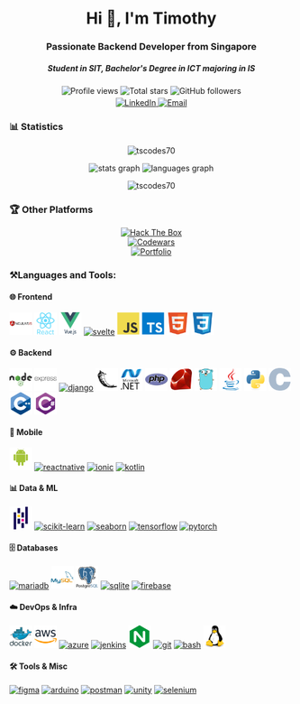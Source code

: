<h1 align="center">Hi 👋, I'm Timothy</h1>
<h3 align="center">Passionate Backend Developer from Singapore</h3>
<h5 align="center">Student in SIT, Bachelor's Degree in ICT majoring in IS</h5>

<p align="center">
  <!-- Stats Row -->
  <img src="https://komarev.com/ghpvc/?username=tscodes70&label=Profile%20views&color=0e75b6&style=flat" alt="Profile views" />
  <img src="https://img.shields.io/github/stars/tscodes70?affiliations=OWNER%2CCOLLABORATOR&style=flat&color=blue" alt="Total stars" />
  <img src="https://img.shields.io/github/followers/tscodes70?label=Followers&style=flat&color=0e75b6" alt="GitHub followers" />
</p>

<p align="center" style="margin-top:-10px">
  <!-- Contact Row -->
  <a href="https://www.linkedin.com/in/timothy-see-jun-jie/">
    <img src="https://img.shields.io/badge/LinkedIn-Profile-blue?logo=linkedin&style=flat" alt="LinkedIn" />
  </a>
  <a href="mailto:sck.timothy@gmail.com">
    <img src="https://img.shields.io/badge/Gmail-Contact-red?logo=gmail&style=flat" alt="Email" />
  </a>
</p>

<h3>📊 Statistics</h3>
<div align="center">
<p><img align="center" src="https://github-readme-streak-stats.herokuapp.com/?user=tscodes70&theme=dracula" alt="tscodes70" /></p>
<img src="https://github-readme-stats-c7effwzlt-tscodes70s-projects.vercel.app/api?username=tscodes70&hide_title=false&hide_rank=false&show_icons=true&include_all_commits=true&count_private=true&disable_animations=false&theme=dracula&locale=en&hide_border=false" height="150" alt="stats graph" />
<img src="https://github-readme-stats-c7effwzlt-tscodes70s-projects.vercel.app/api/top-langs?username=tscodes70&locale=en&hide_title=false&layout=compact&card_width=320&langs_count=8&theme=dracula&hide_border=false" height="150" alt="languages graph" />
<p align="center"> <img src="https://github-profile-trophy.vercel.app/?username=tscodes70&row=2&column=5&theme=dracula" alt="tscodes70"/> </p>
</div>

<h3>🏆 Other Platforms</h3>
<p align="center">

  <a href="https://app.hackthebox.com/profile/1570321" target="_blank" rel="noreferrer">
    <img src="https://www.hackthebox.com/badge/image/1570321" alt="Hack The Box"/>
  </a>
  <br/>
    <a href="https://www.codewars.com/users/tscodes70" target="_blank" rel="noreferrer">
        <img src="https://github.r2v.ch/codewars?user=tscodes70" alt="Codewars" />
  </a>
  <br/>
  <a href="https://tscodes70.github.io/tscodes/" target="_blank" rel="noreferrer">
    <img src="https://img.shields.io/badge/Portfolio-tscodes70.github.io%2Ftscodes-bd93f9?style=for-the-badge&logo=firefox-browser&logoColor=f8f8f2&labelColor=282a36&color=8be9fd" alt="Portfolio" height="110" />
  </a>
</p>


<h3 align="left">⚒️Languages and Tools:</h3>

<!-- Frontend -->
<h4>🌐 Frontend</h4>
<p align="left">
  <a href="https://angular.io"><img src="https://raw.githubusercontent.com/devicons/devicon/master/icons/angularjs/angularjs-original-wordmark.svg" alt="angular" width="40" height="40"/></a>
  <a href="https://reactjs.org/"><img src="https://raw.githubusercontent.com/devicons/devicon/master/icons/react/react-original-wordmark.svg" alt="react" width="40" height="40"/></a>
  <a href="https://vuejs.org/"><img src="https://raw.githubusercontent.com/devicons/devicon/master/icons/vuejs/vuejs-original-wordmark.svg" alt="vue" width="40" height="40"/></a>
  <a href="https://svelte.dev"><img src="https://upload.wikimedia.org/wikipedia/commons/1/1b/Svelte_Logo.svg" alt="svelte" width="40" height="40"/></a>
  <a href="https://developer.mozilla.org/en-US/docs/Web/JavaScript"><img src="https://raw.githubusercontent.com/devicons/devicon/master/icons/javascript/javascript-original.svg" alt="javascript" width="40" height="40"/></a>
  <a href="https://www.typescriptlang.org/"><img src="https://raw.githubusercontent.com/devicons/devicon/master/icons/typescript/typescript-original.svg" alt="typescript" width="40" height="40"/></a>
  <a href="https://www.w3.org/html/"><img src="https://raw.githubusercontent.com/devicons/devicon/master/icons/html5/html5-original.svg" alt="html5" width="40" height="40"/></a>
  <a href="https://www.w3schools.com/css/"><img src="https://raw.githubusercontent.com/devicons/devicon/master/icons/css3/css3-original.svg" alt="css3" width="40" height="40"/></a>
</p>

<!-- Backend -->
<h4>⚙️ Backend</h4>
<p align="left">
  <a href="https://nodejs.org"><img src="https://raw.githubusercontent.com/devicons/devicon/master/icons/nodejs/nodejs-original-wordmark.svg" alt="nodejs" width="40" height="40"/></a>
  <a href="https://expressjs.com"><img src="https://raw.githubusercontent.com/devicons/devicon/master/icons/express/express-original-wordmark.svg" alt="express" width="40" height="40"/></a>
  <a href="https://www.djangoproject.com/"><img src="https://cdn.worldvectorlogo.com/logos/django.svg" alt="django" width="40" height="40"/></a>
  <a href="https://flask.palletsprojects.com/"><img src="https://raw.githubusercontent.com/devicons/devicon/master/icons/flask/flask-original.svg" alt="flask" width="40" height="40"/></a>
  <a href="https://dotnet.microsoft.com/"><img src="https://raw.githubusercontent.com/devicons/devicon/master/icons/dot-net/dot-net-original-wordmark.svg" alt="dotnet" width="40" height="40"/></a>
  <a href="https://www.php.net"><img src="https://raw.githubusercontent.com/devicons/devicon/master/icons/php/php-original.svg" alt="php" width="40" height="40"/></a>
  <a href="https://www.ruby-lang.org/en/"><img src="https://raw.githubusercontent.com/devicons/devicon/master/icons/ruby/ruby-original.svg" alt="ruby" width="40" height="40"/></a>
  <a href="https://golang.org"><img src="https://raw.githubusercontent.com/devicons/devicon/master/icons/go/go-original.svg" alt="go" width="40" height="40"/></a>
  <a href="https://www.java.com"><img src="https://raw.githubusercontent.com/devicons/devicon/master/icons/java/java-original.svg" alt="java" width="40" height="40"/></a>
  <a href="https://www.python.org"><img src="https://raw.githubusercontent.com/devicons/devicon/master/icons/python/python-original.svg" alt="python" width="40" height="40"/></a>
  <a href="https://www.cprogramming.com/"><img src="https://raw.githubusercontent.com/devicons/devicon/master/icons/c/c-original.svg" alt="c" width="40" height="40"/></a>
  <a href="https://www.w3schools.com/cpp/"><img src="https://raw.githubusercontent.com/devicons/devicon/master/icons/cplusplus/cplusplus-original.svg" alt="cplusplus" width="40" height="40"/></a>
  <a href="https://www.w3schools.com/cs/"><img src="https://raw.githubusercontent.com/devicons/devicon/master/icons/csharp/csharp-original.svg" alt="csharp" width="40" height="40"/></a>
</p>

<!-- Mobile -->
<h4>📱 Mobile</h4>
<p align="left">
  <a href="https://developer.android.com"><img src="https://raw.githubusercontent.com/devicons/devicon/master/icons/android/android-original-wordmark.svg" alt="android" width="40" height="40"/></a>
  <a href="https://reactnative.dev/"><img src="https://reactnative.dev/img/header_logo.svg" alt="reactnative" width="40" height="40"/></a>
  <a href="https://ionicframework.com"><img src="https://upload.wikimedia.org/wikipedia/commons/d/d1/Ionic_Logo.svg" alt="ionic" width="40" height="40"/></a>
  <a href="https://kotlinlang.org"><img src="https://www.vectorlogo.zone/logos/kotlinlang/kotlinlang-icon.svg" alt="kotlin" width="40" height="40"/></a>
</p>

<!-- Data & ML -->
<h4>📊 Data & ML</h4>
<p align="left">
  <a href="https://pandas.pydata.org/"><img src="https://raw.githubusercontent.com/devicons/devicon/master/icons/pandas/pandas-original.svg" alt="pandas" width="40" height="40"/></a>
  <a href="https://scikit-learn.org/"><img src="https://upload.wikimedia.org/wikipedia/commons/0/05/Scikit_learn_logo_small.svg" alt="scikit-learn" width="40" height="40"/></a>
  <a href="https://seaborn.pydata.org/"><img src="https://seaborn.pydata.org/_images/logo-mark-lightbg.svg" alt="seaborn" width="40" height="40"/></a>
  <a href="https://www.tensorflow.org"><img src="https://www.vectorlogo.zone/logos/tensorflow/tensorflow-icon.svg" alt="tensorflow" width="40" height="40"/></a>
  <a href="https://pytorch.org/"><img src="https://www.vectorlogo.zone/logos/pytorch/pytorch-icon.svg" alt="pytorch" width="40" height="40"/></a>
</p>

<!-- Databases -->
<h4>🗄 Databases</h4>
<p align="left">
  <a href="https://mariadb.org/"><img src="https://www.vectorlogo.zone/logos/mariadb/mariadb-icon.svg" alt="mariadb" width="40" height="40"/></a>
  <a href="https://www.mysql.com/"><img src="https://raw.githubusercontent.com/devicons/devicon/master/icons/mysql/mysql-original-wordmark.svg" alt="mysql" width="40" height="40"/></a>
  <a href="https://www.postgresql.org"><img src="https://raw.githubusercontent.com/devicons/devicon/master/icons/postgresql/postgresql-original-wordmark.svg" alt="postgresql" width="40" height="40"/></a>
  <a href="https://www.sqlite.org/"><img src="https://www.vectorlogo.zone/logos/sqlite/sqlite-icon.svg" alt="sqlite" width="40" height="40"/></a>
  <a href="https://firebase.google.com/"><img src="https://www.vectorlogo.zone/logos/firebase/firebase-icon.svg" alt="firebase" width="40" height="40"/></a>
</p>

<!-- DevOps & Infra -->
<h4>☁️ DevOps & Infra</h4>
<p align="left">
  <a href="https://www.docker.com/"><img src="https://raw.githubusercontent.com/devicons/devicon/master/icons/docker/docker-original-wordmark.svg" alt="docker" width="40" height="40"/></a>
  <a href="https://aws.amazon.com"><img src="https://raw.githubusercontent.com/devicons/devicon/master/icons/amazonwebservices/amazonwebservices-original-wordmark.svg" alt="aws" width="40" height="40"/></a>
  <a href="https://azure.microsoft.com"><img src="https://www.vectorlogo.zone/logos/microsoft_azure/microsoft_azure-icon.svg" alt="azure" width="40" height="40"/></a>
  <a href="https://www.jenkins.io"><img src="https://www.vectorlogo.zone/logos/jenkins/jenkins-icon.svg" alt="jenkins" width="40" height="40"/></a>
  <a href="https://www.nginx.com"><img src="https://raw.githubusercontent.com/devicons/devicon/master/icons/nginx/nginx-original.svg" alt="nginx" width="40" height="40"/></a>
  <a href="https://git-scm.com/"><img src="https://www.vectorlogo.zone/logos/git-scm/git-scm-icon.svg" alt="git" width="40" height="40"/></a>
  <a href="https://www.gnu.org/software/bash/"><img src="https://www.vectorlogo.zone/logos/gnu_bash/gnu_bash-icon.svg" alt="bash" width="40" height="40"/></a>
  <a href="https://www.linux.org/"><img src="https://raw.githubusercontent.com/devicons/devicon/master/icons/linux/linux-original.svg" alt="linux" width="40" height="40"/></a>
</p>

<!-- Tools & Misc -->
<h4>🛠 Tools & Misc</h4>
<p align="left">
  <a href="https://www.figma.com/"><img src="https://www.vectorlogo.zone/logos/figma/figma-icon.svg" alt="figma" width="40" height="40"/></a>
  <a href="https://www.arduino.cc/"><img src="https://cdn.worldvectorlogo.com/logos/arduino-1.svg" alt="arduino" width="40" height="40"/></a>
  <a href="https://postman.com"><img src="https://www.vectorlogo.zone/logos/getpostman/getpostman-icon.svg" alt="postman" width="40" height="40"/></a>
  <a href="https://unity.com/"><img src="https://www.vectorlogo.zone/logos/unity3d/unity3d-icon.svg" alt="unity" width="40" height="40"/></a>
  <a href="https://www.selenium.dev"><img src="https://upload.wikimedia.org/wikipedia/commons/d/d5/Selenium_Logo.png" alt="selenium" width="40" height="40"/></a>
</p>
